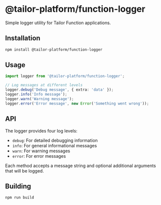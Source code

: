 # @tailor-platform/function-logger

Simple logger utility for Tailor Function applications.

## Installation

```bash
npm install @tailor-platform/function-logger
```

## Usage

```typescript
import logger from '@tailor-platform/function-logger';

// Log messages at different levels
logger.debug('Debug message', { extra: 'data' });
logger.info('Info message');
logger.warn('Warning message');
logger.error('Error message', new Error('Something went wrong'));
```

## API

The logger provides four log levels:

- `debug`: For detailed debugging information
- `info`: For general informational messages
- `warn`: For warning messages
- `error`: For error messages

Each method accepts a message string and optional additional arguments that will be logged.

## Building

```bash
npm run build
```

